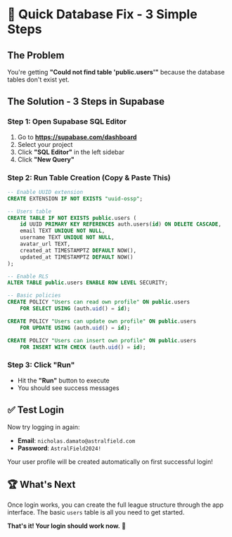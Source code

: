 # 🚀 Quick Database Fix - 3 Simple Steps

## The Problem
You're getting **"Could not find table 'public.users'"** because the database tables don't exist yet.

## The Solution - 3 Steps in Supabase

### Step 1: Open Supabase SQL Editor
1. Go to **https://supabase.com/dashboard**
2. Select your project
3. Click **"SQL Editor"** in the left sidebar
4. Click **"New Query"**

### Step 2: Run Table Creation (Copy & Paste This)
```sql
-- Enable UUID extension
CREATE EXTENSION IF NOT EXISTS "uuid-ossp";

-- Users table
CREATE TABLE IF NOT EXISTS public.users (
    id UUID PRIMARY KEY REFERENCES auth.users(id) ON DELETE CASCADE,
    email TEXT UNIQUE NOT NULL,
    username TEXT UNIQUE NOT NULL,
    avatar_url TEXT,
    created_at TIMESTAMPTZ DEFAULT NOW(),
    updated_at TIMESTAMPTZ DEFAULT NOW()
);

-- Enable RLS
ALTER TABLE public.users ENABLE ROW LEVEL SECURITY;

-- Basic policies
CREATE POLICY "Users can read own profile" ON public.users
    FOR SELECT USING (auth.uid() = id);

CREATE POLICY "Users can update own profile" ON public.users
    FOR UPDATE USING (auth.uid() = id);

CREATE POLICY "Users can insert own profile" ON public.users
    FOR INSERT WITH CHECK (auth.uid() = id);
```

### Step 3: Click "Run" 
- Hit the **"Run"** button to execute
- You should see success messages

## ✅ Test Login
Now try logging in again:
- **Email**: `nicholas.damato@astralfield.com`
- **Password**: `AstralField2024!`

Your user profile will be created automatically on first successful login!

## 🏆 What's Next
Once login works, you can create the full league structure through the app interface. The basic `users` table is all you need to get started.

**That's it! Your login should work now.** 🎉